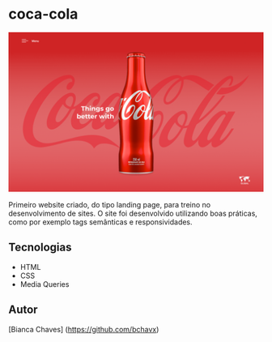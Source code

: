 # coca-cola
![](./img/coca-cola-preview.png)

Primeiro website criado, do tipo landing page, para treino no desenvolvimento de sites.
O site foi desenvolvido utilizando boas práticas, como por exemplo tags semânticas e responsividades.

## Tecnologias
* HTML
* CSS
* Media Queries

## Autor
[Bianca  Chaves] (https://github.com/bchavx)

